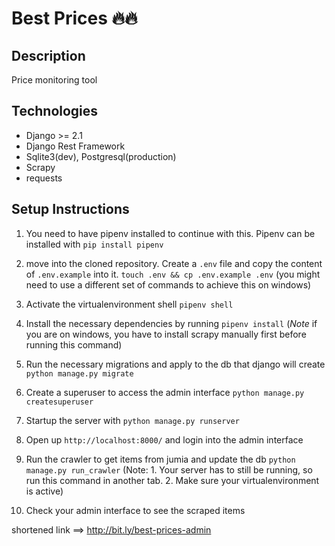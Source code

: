 # Best Prices 🔥🔥
## Description
Price monitoring tool

## Technologies
- Django >= 2.1
- Django Rest Framework
- Sqlite3(dev), Postgresql(production)
- Scrapy
- requests

## Setup Instructions
1. You need to have pipenv installed to continue with this. Pipenv can be installed with 
`pip install pipenv`

2. move into the cloned repository. Create a `.env` file and copy the content of `.env.example` into it.
 `touch .env && cp .env.example .env` (you might need to use a different set of commands to achieve this on windows)

3. Activate the virtualenvironment shell
`pipenv shell`

4. Install the necessary dependencies by running 
`pipenv install` 
(*Note* if you are on windows, you have to install scrapy manually first before running this command)

4. Run the necessary migrations and apply to the db that django will create
`python manage.py migrate`

5. Create a superuser to access the admin interface
`python manage.py createsuperuser`

4. Startup the server with `python manage.py runserver`

5. Open up `http://localhost:8000/` and login into the admin interface

6. Run the crawler to get items from jumia and update the db
`python manage.py run_crawler` (Note: 1. Your server has to still be running, so run this command in another tab.  2. Make sure your virtualenvironment is active)

7. Check your admin interface to see the scraped items


shortened link ==> http://bit.ly/best-prices-admin